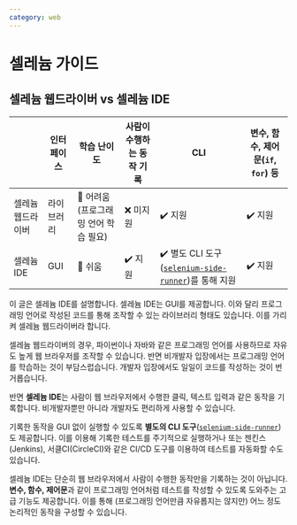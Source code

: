 ```yaml
---
category: web
---
```


# 셀레늄 가이드

## 셀레늄 웹드라이버 vs 셀레늄 IDE

|| 인터페이스 | 학습 난이도 | 사람이 수행하는 동작 기록 | CLI | 변수, 함수, 제어문(`if`, `for`) 등 |
|---|---|---|---|---|---|
| 셀레늄 웹드라이버 | 라이브러리 | 👿 어려움 (프로그래밍 언어 학습 필요) | ❌ 미지원 | ✔️ 지원 | ✔️ 지원 |
| 셀레늄 IDE | GUI | 👼 쉬움 | ✔️ 지원 | ✔️ 별도 CLI 도구([`selenium-side-runner`](https://www.seleniumhq.org/selenium-ide/docs/en/introduction/command-line-runner/))를 통해 지원 | ✔️ 지원 |

이 글은 셀레늄 IDE를 설명합니다. 셀레늄 IDE는 GUI를 제공합니다. 이와 달리 프로그래밍 언어로 작성된 코드를 통해 조작할 수 있는 라이브러리 형태도 있습니다. 이를 가리켜 셀레늄 웹드라이버라 합니다.

셀레늄 웹드라이버의 경우, 파이썬이나 자바와 같은 프로그래밍 언어를 사용하므로 자유도 높게 웹 브라우저를 조작할 수 있습니다. 반면 비개발자 입장에서는 프로그래밍 언어를 학습하는 것이 부담스럽습니다. 개발자 입장에서도 일일이 코드를 작성하는 것이 번거롭습니다.

반면 **셀레늄 IDE**는 사람이 웹 브라우저에서 수행한 클릭, 텍스트 입력과 같은 동작을 기록합니다. 비개발자뿐만 아니라 개발자도 편리하게 사용할 수 있습니다.

기록한 동작을 GUI 없이 실행할 수 있도록 **별도의 CLI 도구**([`selenium-side-runner`](https://www.seleniumhq.org/selenium-ide/docs/en/introduction/command-line-runner/))도 제공합니다. 이를 이용해 기록한 테스트를 주기적으로 실행하거나 또는 젠킨스(Jenkins), 서클CI(CircleCI)와 같은 CI/CD 도구를 이용하여 테스트를 자동화할 수도 있습니다.

셀레늄 IDE는 단순히 웹 브라우저에서 사람이 수행한 동작만을 기록하는 것이 아닙니다. **변수, 함수, 제어문**과 같이 프로그래밍 언어처럼 테스트를 작성할 수 있도록 도와주는 고급 기능도 제공합니다. 이를 통해 (프로그래밍 언어만큼 자유롭지는 않지만) 어느 정도 논리적인 동작을 구성할 수 있습니다.

